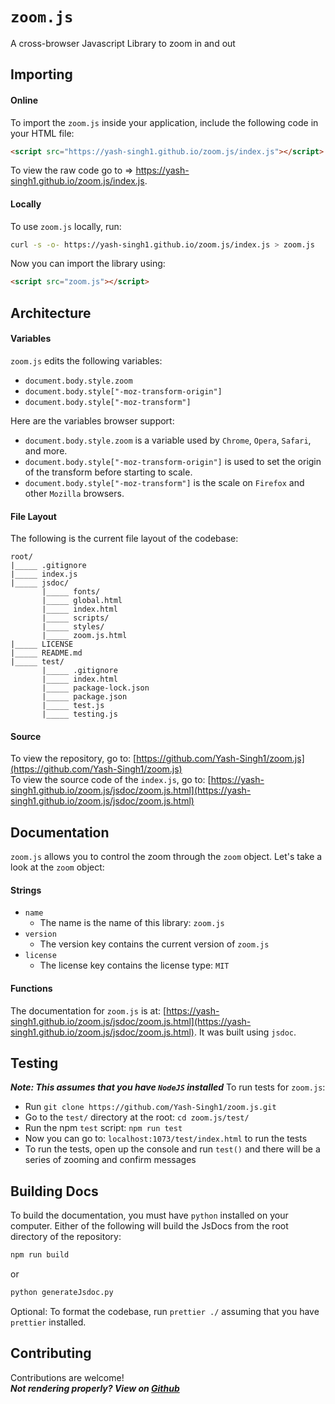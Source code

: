 # `zoom.js`
A cross-browser Javascript Library to zoom in and out
## Importing
#### Online
To import the `zoom.js` inside your application, include the following code in your HTML file:
```html
<script src="https://yash-singh1.github.io/zoom.js/index.js"></script>
```
To view the raw code go to => https://yash-singh1.github.io/zoom.js/index.js.
#### Locally
To use `zoom.js` locally, run:
```bash
curl -s -o- https://yash-singh1.github.io/zoom.js/index.js > zoom.js
```
Now you can import the library using:
```html
<script src="zoom.js"></script>
```
## Architecture
#### Variables
`zoom.js` edits the following variables:
* `document.body.style.zoom`
* `document.body.style["-moz-transform-origin"]`
* `document.body.style["-moz-transform"]`

Here are the variables browser support:
* `document.body.style.zoom` is a variable used by `Chrome`, `Opera`, `Safari`, and more.
* `document.body.style["-moz-transform-origin"]` is used to set the origin of the transform before starting to scale.
* `document.body.style["-moz-transform"]` is the scale on `Firefox` and other `Mozilla` browsers.
#### File Layout
The following is the current file layout of the codebase:
```
root/
|_____ .gitignore
|_____ index.js
|_____ jsdoc/
       |_____ fonts/
       |_____ global.html
       |_____ index.html
       |_____ scripts/
       |_____ styles/
       |_____ zoom.js.html 
|_____ LICENSE
|_____ README.md
|_____ test/
       |_____ .gitignore
       |_____ index.html
       |_____ package-lock.json
       |_____ package.json
       |_____ test.js
       |_____ testing.js
```
#### Source
To view the repository, go to: [https://github.com/Yash-Singh1/zoom.js](https://github.com/Yash-Singh1/zoom.js)<br>
To view the source code of the `index.js`, go to: [https://yash-singh1.github.io/zoom.js/jsdoc/zoom.js.html](https://yash-singh1.github.io/zoom.js/jsdoc/zoom.js.html)
## Documentation
`zoom.js` allows you to control the zoom through the `zoom` object. Let's take a look at the `zoom` object:
#### Strings
- `name`
	- The name is the name of this library: `zoom.js`
- `version`
	- The version key contains the current version of `zoom.js`
- `license`
	- The license key contains the license type: `MIT`
#### Functions
The documentation for `zoom.js` is at: [https://yash-singh1.github.io/zoom.js/jsdoc/zoom.js.html](https://yash-singh1.github.io/zoom.js/jsdoc/zoom.js.html). It was built using `jsdoc`.
## Testing
***Note: This assumes that you have `NodeJS` installed***
To run tests for `zoom.js`:
- Run `git clone https://github.com/Yash-Singh1/zoom.js.git`
- Go to the `test/` directory at the root: `cd zoom.js/test/`
- Run the npm `test` script: `npm run test`
- Now you can go to: `localhost:1073/test/index.html` to run the tests
- To run the tests, open up the console and run `test()` and there will be a series of zooming and confirm messages
## Building Docs
To build the documentation, you must have `python` installed on your computer. Either of the following will build the JsDocs from the root directory of the repository:
```bash
npm run build
```
or
```bash
python generateJsdoc.py
```
Optional: To format the codebase, run `prettier ./` assuming that you have `prettier` installed.
## Contributing
Contributions are welcome!<br>
***Not rendering properly? View on [Github](https://github.com/Yash-Singh1/zoom.js#readme)***
